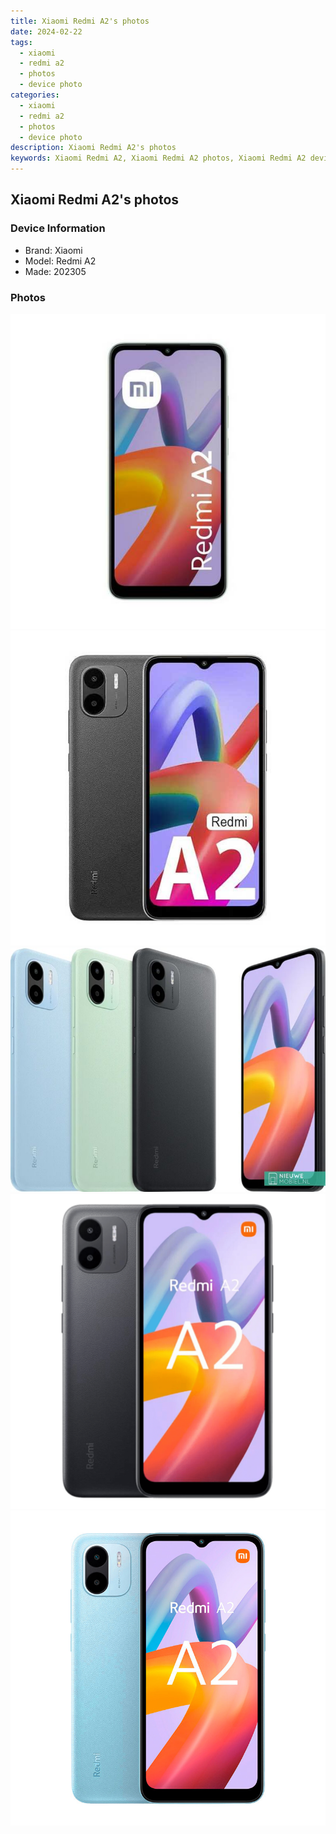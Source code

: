 ```yaml
---
title: Xiaomi Redmi A2's photos
date: 2024-02-22
tags: 
  - xiaomi
  - redmi a2
  - photos
  - device photo
categories: 
  - xiaomi
  - redmi a2
  - photos
  - device photo
description: Xiaomi Redmi A2's photos
keywords: Xiaomi Redmi A2, Xiaomi Redmi A2 photos, Xiaomi Redmi A2 device photo
---
```


## Xiaomi Redmi A2's photos

### Device Information

- Brand: Xiaomi
- Model: Redmi A2
- Made: 202305

### Photos

![/images/best-assets/devices/xiaomi/xiaomi-redmi-a2/1.jpg](/images/best-assets/devices/xiaomi/xiaomi-redmi-a2/1.jpg)
![/images/best-assets/devices/xiaomi/xiaomi-redmi-a2/2.jpg](/images/best-assets/devices/xiaomi/xiaomi-redmi-a2/2.jpg)
![/images/best-assets/devices/xiaomi/xiaomi-redmi-a2/3.jpg](/images/best-assets/devices/xiaomi/xiaomi-redmi-a2/3.jpg)
![/images/best-assets/devices/xiaomi/xiaomi-redmi-a2/4.jpg](/images/best-assets/devices/xiaomi/xiaomi-redmi-a2/4.jpg)
![/images/best-assets/devices/xiaomi/xiaomi-redmi-a2/5.jpg](/images/best-assets/devices/xiaomi/xiaomi-redmi-a2/5.jpg)
